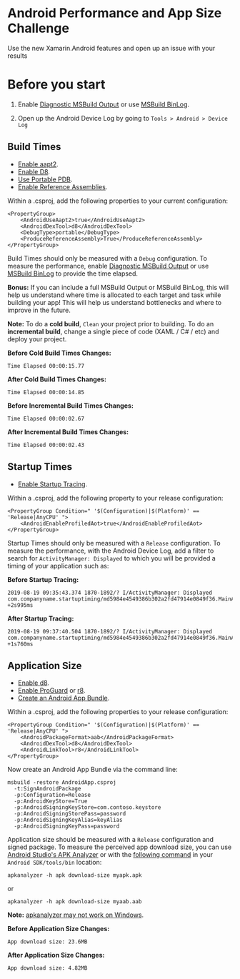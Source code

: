 # Android Performance and App Size Challenge
Use the new Xamarin.Android features and open up an issue with your results

# Before you start

1. Enable [Diagnostic MSBuild Output](https://docs.microsoft.com/en-us/xamarin/android/troubleshooting/troubleshooting#diagnostic-msbuild-output) or use [MSBuild BinLog](http://msbuildlog.com/).

2. Open up the Android Device Log by going to `Tools > Android > Device Log`

## Build Times
- [Enable aapt2](https://devblogs.microsoft.com/xamarin/optimize-xamarin-android-builds/).
- [Enable D8](https://devblogs.microsoft.com/xamarin/androids-d8-dexer-and-r8-shrinker/).
- [Use Portable PDB](https://devblogs.microsoft.com/xamarin/optimize-xamarin-android-builds/).
- [Enable Reference Assemblies](https://devblogs.microsoft.com/xamarin/optimize-xamarin-android-builds/).

Within a .csproj, add the following properties to your current configuration:

```
<PropertyGroup>
    <AndroidUseAapt2>true</AndroidUseAapt2>
    <AndroidDexTool>d8</AndroidDexTool>
    <DebugType>portable</DebugType>
    <ProduceReferenceAssembly>True</ProduceReferenceAssembly>
</PropertyGroup>
```

Build Times should only be measured with a `Debug` configuration. To measure the performance, enable [Diagnostic MSBuild Output](https://docs.microsoft.com/en-us/xamarin/android/troubleshooting/troubleshooting#diagnostic-msbuild-output) or use [MSBuild BinLog](http://msbuildlog.com/) to provide the time elapsed. 

**Bonus:** If you can include a full MSBuild Output or MSBuild BinLog, this will help us understand where time is allocated to each target and task while building your app! This will help us understand bottlenecks and where to improve in the future.

**Note:** To do a **cold build**, `Clean` your project prior to building. To do an **incremental build**, change a single piece of code (XAML / C# / etc) and deploy your project.

**Before Cold Build Times Changes:**
```
Time Elapsed 00:00:15.77
```

**After Cold Build Times Changes:**
```
Time Elapsed 00:00:14.85
```

**Before Incremental Build Times Changes:**
```
Time Elapsed 00:00:02.67
```

**After Incremental Build Times Changes:**
```
Time Elapsed 00:00:02.43
```

## Startup Times

- [Enable Startup Tracing](https://devblogs.microsoft.com/xamarin/faster-startup-times-with-startup-tracing-on-android/).

Within a .csproj, add the following property to your release configuration:

```
<PropertyGroup Condition=" '$(Configuration)|$(Platform)' == 'Release|AnyCPU' "> 
    <AndroidEnableProfiledAot>true</AndroidEnableProfiledAot> 
</PropertyGroup>
```

Startup Times should only be measured with a `Release` configuration. To measure the performance, with the Android Device Log, add a filter to search for `ActivityManager: Displayed` to which you will be provided a timing of your application such as:

**Before Startup Tracing:**
```
2019-08-19 09:35:43.374 1870-1892/? I/ActivityManager: Displayed com.companyname.startuptiming/md5984e4549386b302a2fd47914e0849f36.MainActivity: +2s995ms
```

**After Startup Tracing:**
```
2019-08-19 09:37:40.504 1870-1892/? I/ActivityManager: Displayed com.companyname.startuptiming/md5984e4549386b302a2fd47914e0849f36.MainActivity: +1s760ms
```

## Application Size
- [Enable d8](https://devblogs.microsoft.com/xamarin/androids-d8-dexer-and-r8-shrinker/).
- [Enable ProGuard](https://docs.microsoft.com/en-us/xamarin/android/deploy-test/release-prep/proguard) or [r8](https://devblogs.microsoft.com/xamarin/androids-d8-dexer-and-r8-shrinker/).
- [Create an Android App Bundle](https://github.com/xamarin/xamarin-android/blob/master/Documentation/guides/app-bundles.md).

Within a .csproj, add the following properties to your release configuration:
```
<PropertyGroup Condition=" '$(Configuration)|$(Platform)' == 'Release|AnyCPU' "> 
    <AndroidPackageFormat>aab</AndroidPackageFormat>
    <AndroidDexTool>d8</AndroidDexTool>
    <AndroidLinkTool>r8</AndroidLinkTool>
</PropertyGroup>
```

Now create an Android App Bundle via the command line:

```
msbuild -restore AndroidApp.csproj
  -t:SignAndroidPackage
  -p:Configuration=Release
  -p:AndroidKeyStore=True
  -p:AndroidSigningKeyStore=com.contoso.keystore
  -p:AndroidSigningStorePass=password
  -p:AndroidSigningKeyAlias=keyAlias
  -p:AndroidSigningKeyPass=password
```

Application size should be measured with a `Release` configuration and signed package. To measure the perceived app download size, you can use [Android Studio's APK Analyzer](https://developer.android.com/studio/build/apk-analyzer) or with the [following command](https://developer.android.com/studio/command-line/apkanalyzer) in your `Android SDK/tools/bin` location:

```
apkanalyzer -h apk download-size myapk.apk
```

or

```
apkanalyzer -h apk download-size myaab.aab
```

**Note:** [apkanalyzer may not work on Windows](https://issuetracker.google.com/issues/75981301).

**Before Application Size Changes:**
```
App download size: 23.6MB
```

**After Application Size Changes:**
```
App download size: 4.82MB
```
